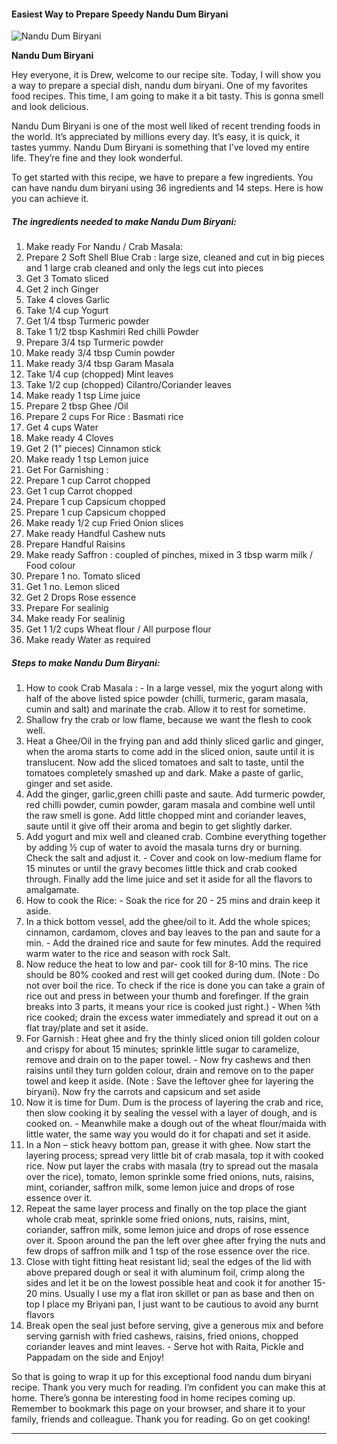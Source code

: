             

#### Easiest Way to Prepare Speedy Nandu Dum Biryani

![Nandu Dum Biryani](https://img-global.cpcdn.com/recipes/d879de460b336f85/751x532cq70/nandu-dum-biryani-recipe-main-photo.jpg)

**Nandu Dum Biryani**

Hey everyone, it is Drew, welcome to our recipe site. Today, I will show you a way to prepare a special dish, nandu dum biryani. One of my favorites food recipes. This time, I am going to make it a bit tasty. This is gonna smell and look delicious.

Nandu Dum Biryani is one of the most well liked of recent trending foods in the world. It’s appreciated by millions every day. It’s easy, it is quick, it tastes yummy. Nandu Dum Biryani is something that I’ve loved my entire life. They’re fine and they look wonderful.

To get started with this recipe, we have to prepare a few ingredients. You can have nandu dum biryani using 36 ingredients and 14 steps. Here is how you can achieve it.

##### The ingredients needed to make Nandu Dum Biryani:

1.  Make ready For Nandu / Crab Masala:
2.  Prepare 2 Soft Shell Blue Crab : large size, cleaned and cut in big pieces and 1 large crab cleaned and only the legs cut into pieces
3.  Get 3 Tomato sliced
4.  Get 2 inch Ginger
5.  Take 4 cloves Garlic
6.  Take 1/4 cup Yogurt
7.  Get 1/4 tbsp Turmeric powder
8.  Take 1 1/2 tbsp Kashmiri Red chilli Powder
9.  Prepare 3/4 tsp Turmeric powder
10.  Make ready 3/4 tbsp Cumin powder
11.  Make ready 3/4 tbsp Garam Masala
12.  Take 1/4 cup (chopped) Mint leaves
13.  Take 1/2 cup (chopped) Cilantro/Coriander leaves
14.  Make ready 1 tsp Lime juice
15.  Prepare 2 tbsp Ghee /Oil
16.  Prepare 2 cups For Rice : Basmati rice
17.  Get 4 cups Water
18.  Make ready 4 Cloves
19.  Get 2 (1" pieces) Cinnamon stick
20.  Make ready 1 tsp Lemon juice
21.  Get For Garnishing :
22.  Prepare 1 cup Carrot chopped
23.  Get 1 cup Carrot chopped
24.  Prepare 1 cup Capsicum chopped
25.  Prepare 1 cup Capsicum chopped
26.  Make ready 1/2 cup Fried Onion slices
27.  Make ready Handful Cashew nuts
28.  Prepare Handful Raisins
29.  Make ready Saffron : coupled of pinches, mixed in 3 tbsp warm milk / Food colour
30.  Prepare 1 no. Tomato sliced
31.  Get 1 no. Lemon sliced
32.  Get 2 Drops Rose essence
33.  Prepare For sealinig
34.  Make ready For sealinig
35.  Get 1 1/2 cups Wheat flour / All purpose flour
36.  Make ready Water as required

##### Steps to make Nandu Dum Biryani:

1.  How to cook Crab Masala : - In a large vessel, mix the yogurt along with half of the above listed spice powder (chilli, turmeric, garam masala, cumin and salt) and marinate the crab. Allow it to rest for sometime.
2.  Shallow fry the crab or low flame, because we want the flesh to cook well.
3.  Heat a Ghee/Oil in the frying pan and add thinly sliced garlic and ginger, when the aroma starts to come add in the sliced onion, saute until it is translucent. Now add the sliced tomatoes and salt to taste, until the tomatoes completely smashed up and dark. Make a paste of garlic, ginger and set aside.
4.  Add the ginger, garlic,green chilli paste and saute. Add turmeric powder, red chilli powder, cumin powder, garam masala and combine well until the raw smell is gone. Add little chopped mint and coriander leaves, saute until it give off their aroma and begin to get slightly darker.
5.  Add yogurt and mix well and cleaned crab. Combine everything together by adding ½ cup of water to avoid the masala turns dry or burning. Check the salt and adjust it. - Cover and cook on low-medium flame for 15 minutes or until the gravy becomes little thick and crab cooked through. Finally add the lime juice and set it aside for all the flavors to amalgamate.
6.  How to cook the Rice: - Soak the rice for 20 - 25 mins and drain keep it aside.
7.  In a thick bottom vessel, add the ghee/oil to it. Add the whole spices; cinnamon, cardamom, cloves and bay leaves to the pan and saute for a min. - Add the drained rice and saute for few minutes. Add the required warm water to the rice and season with rock Salt.
8.  Now reduce the heat to low and par- cook till for 8-10 mins. The rice should be 80% cooked and rest will get cooked during dum. (Note : Do not over boil the rice. To check if the rice is done you can take a grain of rice out and press in between your thumb and forefinger. If the grain breaks into 3 parts, it means your rice is cooked just right.) - When ¾th rice cooked; drain the excess water immediately and spread it out on a flat tray/plate and set it aside.
9.  For Garnish : Heat ghee and fry the thinly sliced onion till golden colour and crispy for about 15 minutes; sprinkle little sugar to caramelize, remove and drain on to the paper towel. - Now fry cashews and then raisins until they turn golden colour, drain and remove on to the paper towel and keep it aside. (Note : Save the leftover ghee for layering the biryani). Now fry the carrots and capsicum and set aside
10.  Now it is time for Dum. Dum is the process of layering the crab and rice, then slow cooking it by sealing the vessel with a layer of dough, and is cooked on. - Meanwhile make a dough out of the wheat flour/maida with little water, the same way you would do it for chapati and set it aside.
11.  In a Non – stick heavy bottom pan, grease it with ghee. Now start the layering process; spread very little bit of crab masala, top it with cooked rice. Now put layer the crabs with masala (try to spread out the masala over the rice), tomato, lemon sprinkle some fried onions, nuts, raisins, mint, coriander, saffron milk, some lemon juice and drops of rose essence over it.
12.  Repeat the same layer process and finally on the top place the giant whole crab meat, sprinkle some fried onions, nuts, raisins, mint, coriander, saffron milk, some lemon juice and drops of rose essence over it. Spoon around the pan the left over ghee after frying the nuts and few drops of saffron milk and 1 tsp of the rose essence over the rice.
13.  Close with tight fitting heat resistant lid; seal the edges of the lid with above prepared dough or seal it with aluminum foil, crimp along the sides and let it be on the lowest possible heat and cook it for another 15-20 mins. Usually I use my a flat iron skillet or pan as base and then on top I place my Briyani pan, I just want to be cautious to avoid any burnt flavors
14.  Break open the seal just before serving, give a generous mix and before serving garnish with fried cashews, raisins, fried onions, chopped coriander leaves and mint leaves. - Serve hot with Raita, Pickle and Pappadam on the side and Enjoy!

So that is going to wrap it up for this exceptional food nandu dum biryani recipe. Thank you very much for reading. I’m confident you can make this at home. There’s gonna be interesting food in home recipes coming up. Remember to bookmark this page on your browser, and share it to your family, friends and colleague. Thank you for reading. Go on get cooking!

* * *